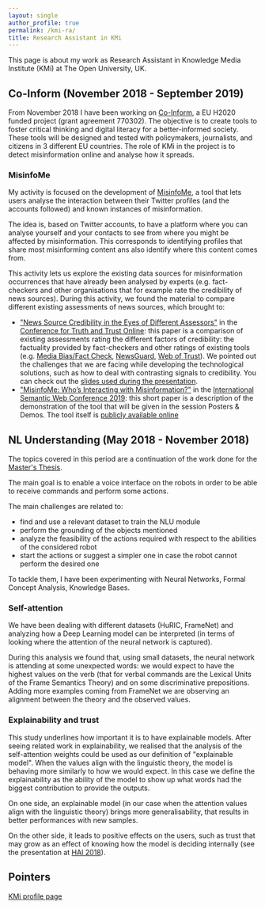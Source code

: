 ```yaml
---
layout: single
author_profile: true
permalink: /kmi-ra/
title: Research Assistant in KMi
---
```


This page is about my work as Research Assistant in Knowledge Media Institute (KMi) at The Open University, UK.

## Co-Inform (November 2018 - September 2019)

From November 2018 I have been working on [Co-Inform](https://coinform.eu), a EU H2020 funded project (grant agreement 770302). The objective is to create tools to foster critical thinking and digital literacy for a better-informed society. These tools will be designed and tested with policymakers, journalists, and citizens in 3 different EU countries.
The role of KMi in the project is to detect misinformation online and analyse how it spreads.

### MisinfoMe

My activity is focused on the development of [MisinfoMe](http://misinfo.me/), a tool that lets users analyse the interaction between their Twitter profiles (and the accounts followed) and known instances of misinformation.

The idea is, based on Twitter accounts, to have a platform where you can analyse yourself and your contacts to see from where you might be affected by misinformation. This corresponds to identifying profiles that share most misinforming content ans also identify where this content comes from.

This activity lets us explore the existing data sources for misinformation occurrences that have already been analysed by experts (e.g. fact-checkers and other organisations that for example rate the credibility of news sources).
During this activity, we found the material to compare different existing assessments of news sources, which brought to:

- ["News Source Credibility in the Eyes of Different Assessors"](http://oro.open.ac.uk/62771/) in the [Conference for Truth and Trust Online](https://truthandtrustonline.com/): this paper is a comparison of existing assessments rating the different factors of credibility: the factuality provided by fact-checkers and other ratings of existing tools (e.g. [Media Bias/Fact Check](https://mediabiasfactcheck.com), [NewsGuard](https://newsguardtech.com), [Web of Trust](https://mywot.com)). We pointed out the challenges that we are facing while developing the technological solutions, such as how to deal with contrasting signals to credibility. You can check out the [slides used during the presentation](https://slideshare.net/MartinoMensio/news-source-credibility-in-the-eyes-of-different-assessors).
- ["MisinfoMe: Who’s Interacting with Misinformation?"](http://oro.open.ac.uk/66341/) in the [International Semantic Web Conference 2019](https://iswc2019.semanticweb.org): this short paper is a description of the demonstration of the tool that will be given in the session Posters & Demos. The tool itself is [publicly available online](https://misinfo.me/)

## NL Understanding (May 2018 - November 2018)

The topics covered in this period are a continuation of the work done for the [Master's Thesis](/master/).

The main goal is to enable a voice interface on the robots in order to be able to receive commands and perform some actions.

The main challenges are related to:
- find and use a relevant dataset to train the NLU module
- perform the grounding of the objects mentioned
- analyze the feasibility of the actions required with respect to the abilities of the considered robot
- start the actions or suggest a simpler one in case the robot cannot perform the desired one

To tackle them, I have been experimenting with Neural Networks, Formal Concept Analysis, Knowledge Bases.

### Self-attention

We have been dealing with different datasets (HuRIC, FrameNet) and analyzing how a Deep Learning model can be interpreted (in terms of looking where the attention of the neural network is captured).

During this analysis we found that, using small datasets, the neural network is attending at some unexpected words: we would expect to have the highest values on the verb (that for verbal commands are the Lexical Units of the Frame Semantics Theory) and on some discriminative prepositions.
Adding more examples coming from FrameNet we are observing an alignment between the theory and the observed values.

### Explainability and trust

This study underlines how important it is to have explainable models. After seeing related work in explainability, we realised that the analysis of the self-attention weights could be used as our definition of "explainable model". When the values align with the linguistic theory, the model is behaving more similarly to how we would expect. In this case we define the explainability as the ability of the model to show up what words had the biggest contribution to provide the outputs.

On one side, an explainable model (in our case when the attention values align with the linguistic theory) brings more generalisability, that results in better performances with new samples.

On the other side, it leads to positive effects on the users, such as trust that may grow as an effect of knowing how the model is deciding internally (see the presentation at [HAI 2018](https://www.slideshare.net/MartinoMensio/trust-and-explainability-in-language-understanding)).

## Pointers

[KMi profile page](http://kmi.open.ac.uk/people/member/martino-mensio)
